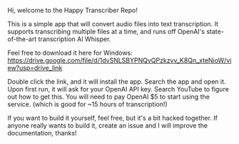 Hi, welcome to the Happy Transcriber Repo!

This is a simple app that will convert audio files into text transcription. It supports transcribing multiple files at a time, and runs off OpenAI's state-of-the-art transcription AI Whisper.

Feel free to download it here for Windows:
 https://drive.google.com/file/d/1dvSNLSBYPNQvQPzkzvv_K8Qn_xteNioW/view?usp=drive_link

Double click the link, and it will install the app. 
Search the app and open it.
Upon first run, it will ask for your OpenAI API key. Search YouTube to figure out how to get this. You will need to pay OpenAI $5 to start using the service. (which is good for ~15 hours of transcription!)


If you want to build it yourself, feel free, but it's a bit hacked together. If anyone really wants to build it, create an issue and I will improve the documentation, thanks!